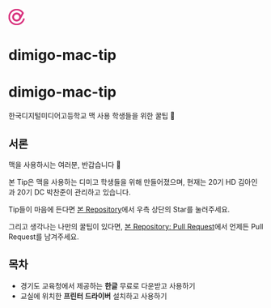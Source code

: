 <img src="dimigo-logo.png" width="32px" height="32px"><h1>dimigo-mac-tip</h1>

# dimigo-mac-tip

한국디지털미디어고등학교 맥 사용 학생들을 위한 꿀팁 🍯

## 서론

맥을 사용하시는 여러분, 반갑습니다 👋

본 Tip은 맥을 사용하는 디미고 학생들을 위해 만들어졌으며, 현재는 20기 HD 김아인과 20기 DC 박찬준이 관리하고 있습니다.

Tip들이 마음에 든다면 [본 Repository](https://github.com/kimain050401/dimigo-mac-tip)에서 우측 상단의 Star를 눌러주세요.

그리고 생각나는 나만의 꿀팁이 있다면, [본 Repository: Pull Request](https://github.com/kimain050401/dimigo-mac-tip/pulls)에서 언제든 Pull Request를 남겨주세요.

## 목차

- 경기도 교육청에서 제공하는 **한글** 무료로 다운받고 사용하기
- 교실에 위치한 **프린터 드라이버** 설치하고 사용하기